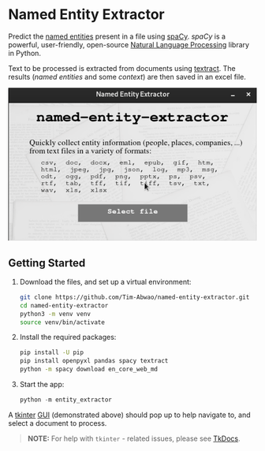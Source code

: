 # Named Entity Extractor

Predict the [named entities][n_ents] present in a file using [spaCy][spacy]. *spaCy* is a powerful, user-friendly, open-source [Natural Language Processing][nlp] library in Python.

Text to be processed is extracted from documents using [textract][textract]. The results (*named entities* and some *context*) are then saved in an excel file.

![screencast](screen.gif)

## Getting Started

1. Download the files, and set up a virtual environment:

    ```bash
    git clone https://github.com/Tim-Abwao/named-entity-extractor.git
    cd named-entity-extractor
    python3 -m venv venv
    source venv/bin/activate
    ```

2. Install the required packages:

    ``` bash
    pip install -U pip
    pip install openpyxl pandas spacy textract
    python -m spacy download en_core_web_md
    ```

3. Start the app:

    ```python
    python -m entity_extractor
    ```

A [tkinter][tkinter] [GUI][gui_wiki] (demonstrated above) should pop up to help navigate to, and select a document to process.

>**NOTE:** For help with `tkinter` - related issues, please see [TkDocs][tkdocs].

[spacy]: https://spacy.io/
[textract]: https://textract.readthedocs.io/en/stable/index.html
[tkinter]: https://docs.python.org/3/library/tkinter.html#module-tkinter
[gui_wiki]: https://en.wikipedia.org/wiki/Graphical_user_interface
[n_ents]: https://en.wikipedia.org/wiki/Named_entity
[nlp]: https://en.wikipedia.org/wiki/Natural_language_processing
[tkdocs]: https://tkdocs.com/index.html
